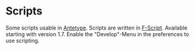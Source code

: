 # Scripts

Some scripts usable in [Antetype](http://antetype.com). Scripts are written in [F-Script](http://www.fscript.org). 
Available starting with version 1.7. Enable the "Develop"-Menu in the preferences to use scripting. 



